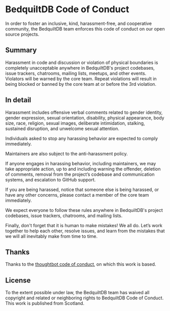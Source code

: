 # BedquiltDB Code of Conduct

In order to foster an inclusive, kind, harassment-free, and cooperative
community, the BedquiltDB team enforces this code of conduct on our
open source projects.


## Summary

Harassment in code and discussion or violation of physical boundaries is
completely unacceptable anywhere in BedquiltDB's project codebases, issue
trackers, chatrooms, mailing lists, meetups, and other events. Violators
will be warned by the core team. Repeat violations will result in being
blocked or banned by the core team at or before the 3rd violation.


## In detail

Harassment includes offensive verbal comments related to gender identity,
gender expression, sexual orientation, disability, physical appearance,
body size, race, religion, sexual images, deliberate intimidation, stalking,
sustained disruption, and unwelcome sexual attention.

Individuals asked to stop any harassing behavior are expected to
comply immediately.

Maintainers are also subject to the anti-harassment policy.

If anyone engages in harassing behavior, including maintainers, we may take
appropriate action, up to and including warning the offender, deletion of
comments, removal from the project’s codebase and communication systems,
and escalation to GitHub support.

If you are being harassed, notice that someone else is being harassed, or
have any other concerns, please contact a member of the core team immediately.

We expect everyone to follow these rules anywhere in BedquiltDB's project
codebases, issue trackers, chatrooms, and mailing lists.

Finally, don't forget that it is human to make mistakes! We all do. Let’s
work together to help each other, resolve issues, and learn from the mistakes
that we will all inevitably make from time to time.


## Thanks

Thanks to the [thoughtbot code of conduct](https://thoughtbot.com/open-source-code-of-conduct), on which this work is based.


## License

To the extent possible under law, the BedquiltDB team has waived all copyright and related or neighboring rights to BedquiltDB Code of Conduct. This work is published from Scotland.
